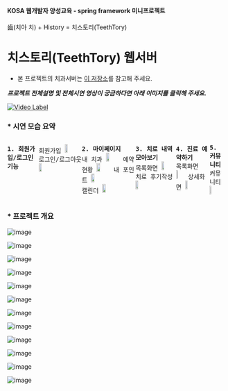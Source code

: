 #### KOSA 웹개발자 양성교육 - spring framework 미니프로젝트
齒(치아 치) + History = 치스토리(TeethTory)
# 치스토리(TeethTory) 웹서버

* 본 프로젝트의 치과서버는 [이 저장소](https://github.com/SukheeChoi/springframework-mini-project-dentist)를 참고해 주세요.

***프로젝트 전체설명 및 전체시연 영상이 궁금하다면 아래 이미지를 클릭해 주세요.***

[![Video Label](http://img.youtube.com/vi/Ks0J7QJQitg/0.jpg)](https://youtu.be/Ks0J7QJQitg)


### * 시연 모습 요약
<kbd>
<div style="display: flex; flex-direction: row; align-items: flex-start;">
  
  **1. 회원가입/로그인 기능**<br/>
  
  회원가입 <img src="https://user-images.githubusercontent.com/18097984/168526750-2b2a4de0-0a16-4732-bdc5-e3cfb7192696.gif" width="25%" />
  로그인/로그아웃 <img src="https://user-images.githubusercontent.com/18097984/168520236-aaa7f250-7b07-4d41-a70e-55fb30817ef7.gif" width="25%" />
  <br/>
  <hr>
  
  **2. 마이페이지**<br/>
  내 치과 <img src="https://user-images.githubusercontent.com/18097984/168521344-fc6bf70f-e6bf-44c4-a445-22644e78485d.gif" width="25%" />
  예약 현황 <img src="https://user-images.githubusercontent.com/18097984/168521376-66400729-1a61-4dcf-8b6e-7ce81ec3fd2b.gif" width="25%" />
  내 포인트 <img src="https://user-images.githubusercontent.com/18097984/168521470-c102567e-9960-4f28-acf3-8fd9c76bff94.gif" width="25%" />
  <br/>
  캘린더 <img src="https://user-images.githubusercontent.com/18097984/168521681-03055537-3c0a-4dc6-abca-83297748e8c3.gif" width="25%" />
  <br/>
  <hr>
  
  **3. 치료 내역 모아보기**<br/>
  목록화면 <img src="https://user-images.githubusercontent.com/18097984/168521654-a21075b2-b0d8-4107-99d7-cbd2afaf5185.gif" width="25%" />
  치료 후기작성 <img src="https://user-images.githubusercontent.com/18097984/168521329-f0dd8873-08f1-4d3a-8b35-99efe6035928.gif" width="25%" />
  <br/>
  <hr>

  **4. 진료 예약하기**<br/>
  목록화면 <img src="https://user-images.githubusercontent.com/18097984/168520327-6b519603-44c3-4773-9996-9c88161e1864.gif" width="25%" />
  상세화면 <img src="https://user-images.githubusercontent.com/18097984/168531055-817c04e2-1c35-4d6b-9cce-57ed5f22596e.gif" width="25%" />
  <br/>
  <hr>
  
  **5. 커뮤니티**<br/>
  커뮤니티 <img src="https://user-images.githubusercontent.com/18097984/168521837-f3fbef22-b120-4229-a917-e4537a3c0a23.gif" width="25%" />
</div>
</kbd>

### * 프로젝트 개요
![image](https://user-images.githubusercontent.com/18097984/168517009-a164e64d-9562-4ea5-b480-d04a383fa0ac.png)

![image](https://user-images.githubusercontent.com/18097984/168543967-d41278bc-8bfb-486a-8e86-db22da240ea5.png)

![image](https://user-images.githubusercontent.com/18097984/168544071-1c6f1c91-3683-477b-969e-a69150840f6d.png)

![image](https://user-images.githubusercontent.com/18097984/168517146-556691a5-f664-4271-a4e9-67eb210d10ec.png)

![image](https://user-images.githubusercontent.com/18097984/168517084-3c853cbf-3f4a-4bb0-8512-3ebbc466c456.png)

![image](https://user-images.githubusercontent.com/18097984/168517093-7a8d77ef-4a25-462a-aea2-9c5c2d5928fa.png)

![image](https://user-images.githubusercontent.com/18097984/168544206-f99f0a58-6f5c-4039-9cb8-a5f53651c242.png)

![image](https://user-images.githubusercontent.com/18097984/168517324-b52478bd-ea56-4ad1-b61e-055dac747550.png)

![image](https://user-images.githubusercontent.com/18097984/168517297-d3073986-2fd8-472e-9198-fcaf6d80d597.png)

![image](https://user-images.githubusercontent.com/18097984/168516922-8e73feb6-46c5-427d-acaf-089387353df4.png)

![image](https://user-images.githubusercontent.com/18097984/168516929-0c7a3103-d686-4b40-9dde-081fe7b65385.png)

![image](https://user-images.githubusercontent.com/18097984/168533621-30e75b81-284e-424f-8a21-79259c961bf4.png)
